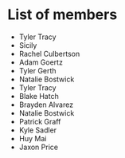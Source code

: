 # List of members
- Tyler Tracy
- Sicily
- Rachel Culbertson
- Adam Goertz
- Tyler Gerth
- Natalie Bostwick
- Tyler Tracy
- Blake Hatch
- Brayden Alvarez
- Natalie Bostwick
- Patrick Graff
- Kyle Sadler
- Huy Mai
- Jaxon Price
